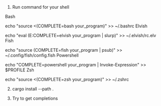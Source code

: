 1. Run command for your shell

Bash

echo "source <(COMPLETE=bash your_program)" >> ~/.bashrc
Elvish

echo "eval (E:COMPLETE=elvish your_program | slurp)" >> ~/.elvish/rc.elv
Fish

echo "source (COMPLETE=fish your_program | psub)" >> ~/.config/fish/config.fish
Powershell

echo "COMPLETE=powershell your_program | Invoke-Expression" >> $PROFILE
Zsh

echo "source <(COMPLETE=zsh your_program)" >> ~/.zshrc

2. cargo install --path .

3. Try to get completions